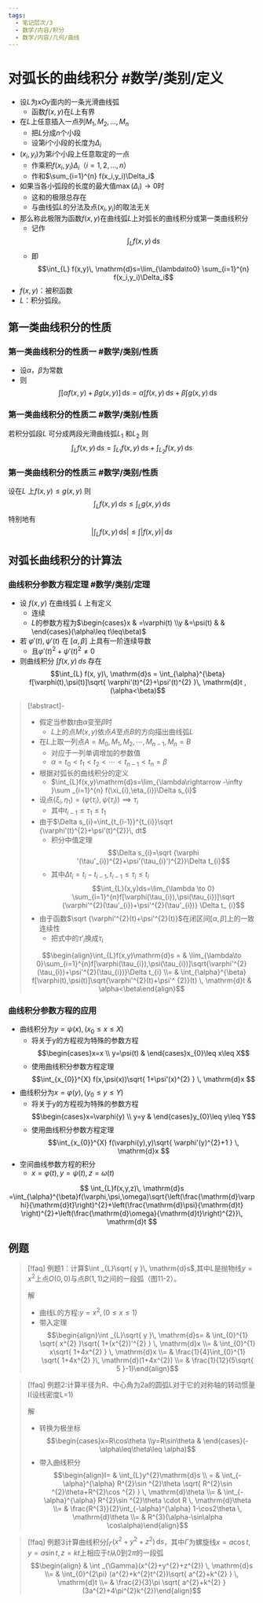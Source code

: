 ```yaml
---
tags:
  - 笔记层次/3
  - 数学/内容/积分
  - 数学/内容/几何/曲线
---
```


# 对弧长的曲线积分 #数学/类别/定义 

- 设$L$为$xOy$面内的一条光滑曲线弧
	- 函数$f(x,y)$在$L$上有界
- 在$L$上任意插入一点列$M_1,M_2,\ldots,M_n$
	- 把$L$分成$n$个小段
	- 设第$i$个小段的长度为$\Delta_i$
- $(x_i,y_i)$为第$i$个小段上任意取定的一点
	- 作乘积$f(x_i,y_i)\Delta_i$（$i=1,2,\ldots,n$）
	- 作和$\sum_{i=1}^{n} f(x_i,y_i)\Delta_i$
- 如果当各小弧段的长度的最大值$\max(\Delta_i)\to0$时
	- 这和的极限总存在
	- 与曲线弧$L$的分法及点$(x_i,y_i)$的取法无关
- 那么称此极限为函数$f(x,y)$在曲线弧$L$上对弧长的曲线积分或第一类曲线积分
	- 记作$$\int_{L} f(x,y)\, \mathrm{d}s$$
	- 即$$\int_{L} f(x,y)\, \mathrm{d}s=\lim_{\lambda\to0} \sum_{i=1}^{n} f(x_i,y_i)\Delta_i$$
- $f(x,y)$：被积函数
- $L$：积分弧段。

## 第一类曲线积分的性质

### 第一类曲线积分的性质一 #数学/类别/性质 

- 设$\alpha$，$\beta$为常数
- 则$$ \int [\alpha f(x, y) + \beta g(x, y)] \, \mathrm{d}s = \alpha \int f(x, y) \, \mathrm{d}s + \beta \int g(x, y) \, \mathrm{d}s $$

### 第一类曲线积分的性质二 #数学/类别/性质 

若积分弧段$L$ 可分成两段光滑曲线弧$L_{1}$ 和$L_{2}$
则$$\int_{L} f(x, y) \, \mathrm{d}s = \int_{L_1} f(x, y) \, \mathrm{d}s + \int_{L_2} f(x, y) \, \mathrm{d}s$$

### 第一类曲线积分的性质三 #数学/类别/性质 

设在$L$ 上$f(x,y)\leq g(x,y)$
则$$\int_{L} f(x, y) \, \mathrm{d}s \leq \int_{L} g(x, y) \, \mathrm{d}s$$
特别地有$$\left| \int_{L} f(x, y) \, \mathrm{d}s \right| \leq \int \left| f(x, y) \right| \, \mathrm{d}s$$

## 对弧长曲线积分的计算法

### 曲线积分参数方程定理 #数学/类别/定理 

- 设 $f(x, y)$ 在曲线弧 $L$ 上有定义
	- 连续
	- $L$的参数方程为$\begin{cases}x & =\varphi(t) \\y &=\psi(t) & &  \end{cases}(\alpha\leq t\leq\beta)$
- 若 $\varphi'(t), \psi'(t)$ 在 $[\alpha, \beta]$ 上具有一阶连续导数
	- 且$\varphi'(t)^{2}+\psi'(t)^{2} \neq 0$
- 则曲线积分 $\int f(x, y) \, ds$ 存在$$\int_{L} f(x, y)\, \mathrm{d}s = \int_{\alpha}^{\beta} f[\varphi(t),\psi(t)]\sqrt{ \varphi'(t)^{2}+\psi'(t)^{2} }\, \mathrm{d}t ,(\alpha<\beta)$$

> [!abstract]-
> - 假定当参数$t$由$\alpha$变至$\beta$时
> 	- $L$上的点$M(x,y)$依点$A$至点$B$的方向描出曲线弧$L$
> - 在$L$上取一列点$A=M_{0},M_{1},M_{2},\cdots,M_{n-1},M_{n}=B$
> 	- 对应于一列单调增加的参数值
> 	- $\alpha=t_{0}<t_{1}<t_{2}<\cdots<t_{n-1}<t_{n}=\beta$
> - 根据对弧长的曲线积分的定义
> 	- $\int_{L}f(x,y)\mathrm{d}s=\lim_{\lambda\rightarrow -\infty }\sum _{i=1}^{n} f(\xi_{i},\eta_{i})\Delta s_{i}$
> - 设点$(\xi_{i},\eta_{1})=(\varphi(\tau_{i}),\psi(\tau_{i}))\implies\tau_{i}$
> 	- 其中$t_{i-1}\leq \tau_{1}\leq t_{1}$
> - 由于$\Delta s_{i}=\int_{t_{i-1}}^{t_{i}}\sqrt {\varphi'(t)^{2}+\psi'(t)^{2}}\, dt$
> 	- 积分中值定理$$\Delta s_{i}=\sqrt {\varphi '(\tau'_{i})^{2}+\psi'(\tau_{i}')^{2}}\Delta t_{i}$$
>   - 其中$\Delta t_{i}=t_{i}-t_{i-1},t_{i-1}\leq \tau_{i} \leq t_{i}$
> $$\int_{L}(x,y)ds=\lim_{\lambda \to 0} \sum_{i=1}^{n}f[\varphi(\tau_{i}),\psi(\tau_{i})]\sqrt {\varphi'^{2}(\tau'_{i})+\psi'^{2}(\tau'_{i})} \Delta t_ {i}$$
> - 由于函数$\sqrt {\varphi'^{2}(t)+\psi'^{2}(t)}$在闭区间$[\alpha,\beta]$上的一致连续性
>   - 把式中的$\tau'_{i}$换成$\tau_{i}$
> 
> $$\begin{align}\int_{L}f(x,y)\mathrm{d}s = & \lim_{\lambda\to 0}\sum_{i=1}^{n}f[\varphi(\tau_{i}),\psi(\tau_{i})]\sqrt{\varphi'^{2}(\tau_{i})+\psi'^{2}(\tau_{i})}\Delta t_{i} \\= & \int_{\alpha}^{\beta} f[\varphi(t),\psi(t)]\sqrt{\varphi'^{2}(t)+\psi'^ {2}}(t) \, \mathrm{d}t  & \alpha<\beta\end{align}$$

### 曲线积分参数方程的应用

- 曲线积分为$y=\psi(x),(x_{0}\leq x\leq X)$
	- 将关于y的方程视为特殊的参数方程$$\begin{cases}x=x \\ y=\psi(t) & \end{cases}x_{0}\leq x\leq X$$
	- 使用曲线积分参数方程定理$$\int_{x_{0}}^{X} f(x,\psi(x))\sqrt{ 1+\psi'(x)^{2} } \, \mathrm{d}x $$
- 曲线积分为$x=\varphi(y),(y_{0}\leq y\leq Y)$
	- 将关于y的方程视为特殊的参数方程$$\begin{cases}x=\varphi(y) \\ y=y & \end{cases}y_{0}\leq y\leq Y$$
	- 使用曲线积分参数方程定理$$\int_{x_{0}}^{X} f(\varphi(y),y)\sqrt{ \varphi'(y)^{2}+1 } \, \mathrm{d}x $$
- 空间曲线参数方程的积分
	- $x=\varphi(t),y=\psi(t),z=\omega(t)$

$$
\int_{L}f(x,y,z)\, \mathrm{d}s
=\int_{\alpha}^{\beta}f(\varphi,\psi,\omega)\sqrt{\left(\frac{\mathrm{d}\varphi}{\mathrm{d}t}\right)^{2}+\left(\frac{\mathrm{d}\psi}{\mathrm{d}t} \right)^{2}+\left(\frac{\mathrm{d}\omega}{\mathrm{d}t}\right)^{2}}\, \mathrm{d}t
$$
  
## 例题

> [!faq]  例题1：计算$\int _{L}\sqrt{ y }\, \mathrm{d}s$,其中L是抛物线$y=x^{2}$上点$O(0,0)$与点$B(1,1)$之间的一段弧（图11-2）。
> 
> 解
> - 曲线L的方程:$y=x^{2},(0\leq x\leq 1)$
> - 带入定理$$\begin{align}\int _{L}\sqrt{ y }\, \mathrm{d}s= & \int_{0}^{1} \sqrt{ x^{2} }\sqrt{ 1+(x^{2})'^{2} } \, \mathrm{d}x  \\= & \int_{0}^{1} x\sqrt{ 1+4x^{2} } \, \mathrm{d}x \\=  & \frac{1}{4}\int_{0}^{1}  \sqrt{ 1+4x^{2} }\, \mathrm{d}(1+4x^{2}) \\= & \frac{1}{12}(5\sqrt{ 5 }-1)\end{align}$$

> [!faq] 例题2:计算半径为R、中心角为2a的圆弧L对于它的对称轴的转动惯量I(设线密度L=1)
> 
> 解
> - 转换为极坐标$$\begin{cases}x=R\cos\theta \\y=R\sin\theta & \end{cases}(-\alpha\leq\theta\leq \alpha)$$
> - 带入曲线积分$$\begin{align}I= & \int_{L}y^{2}\mathrm{d}s \\ = & \int_{-\alpha}^{\alpha} R^{2}\sin ^{2}\theta \sqrt{ R^{2}\sin ^{2}\theta+R^{2}\cos ^{2} } \, \mathrm{d}\theta \\= & \int_{-\alpha}^{\alpha} R^{2}\sin ^{2}\theta \cdot R \, \mathrm{d}\theta \\= & \frac{R^{3}}{2}\int_{-\alpha}^{\alpha} 1-\cos2\theta \, \mathrm{d}\theta \\= & R^{3}(\alpha-\sin\alpha \cos\alpha)\end{align}$$

> [!faq] 例题3计算曲线积分$\int _{\Gamma} (x^{2}+y^{2}+z^{2})\, \mathrm{d}s$，其中$\Gamma$为螺旋线$x=a \cos t,y=a \sin t,z=kt$上相应于$t$从$0$到$2\pi$的一段弧
> $$\begin{align} &  \int _{\Gamma}(x^{2}+y^{2}+z^{2}) \, \mathrm{d}s \\=  & \int_{0}^{2\pi} (a^{2}+k^{2}t^{2})\sqrt{ a^{2}+k^{2} } \, \mathrm{d}t \\= & \frac{2}{3}\pi \sqrt{ a^{2}+k^{2} }(3a^{2}+4\pi^{2}k^{2})\end{align}$$
